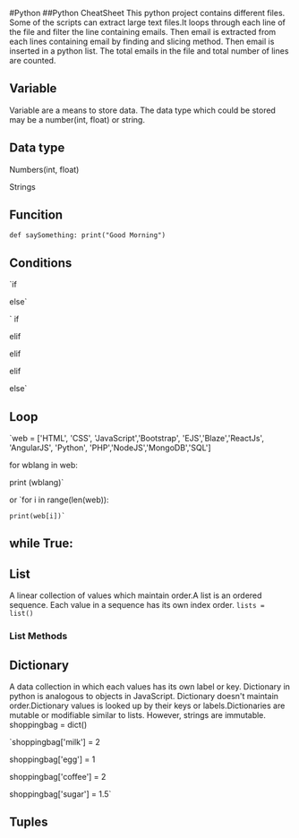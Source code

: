 #Python
##Python CheatSheet
This python project contains different files. Some of the scripts can extract large text files.It loops through each line of the file and filter the line containing emails. Then email is extracted from each lines containing email by finding and slicing method. Then email is inserted in a python list. The total emails in the file and  total number of lines are counted.

## Variable
Variable are a means to store data. The data type which could be stored may be a number(int, float) or string.

## Data type
Numbers(int, float)

Strings

## Funcition
`def saySomething:
  print("Good Morning")`
## Conditions
`if 

else`

`
if

elif 

elif

elif

else`

## Loop
`web = ['HTML', 'CSS', 'JavaScript','Bootstrap', 'EJS','Blaze','ReactJs', 'AngularJS', 'Python', 'PHP','NodeJS','MongoDB','SQL']

for wblang in web:

  print (wblang)`
  
  or
  `for i in range(len(web)):
  
    print(web[i])`
    
while True:
  ---

## List
A linear collection of values which maintain order.A list is an ordered sequence. Each value in a sequence has its own index order.
`lists = list()`
### List Methods

## Dictionary
A data collection in which each values has its own label or key. Dictionary in python is analogous to objects in JavaScript. Dictionary doesn't maintain order.Dictionary values is looked up by their keys or labels.Dictionaries are mutable or modifiable similar to lists. However, strings are immutable.
shoppingbag = dict()

`shoppingbag['milk'] = 2

shoppingbag['egg'] = 1

shoppingbag['coffee'] = 2

shoppingbag['sugar'] = 1.5`


## Tuples

